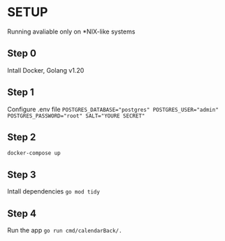 # SETUP
Running avaliable only on *NIX-like systems

## Step 0
Intall Docker, Golang v1.20

## Step 1
Configure .env file
`
POSTGRES_DATABASE="postgres"
POSTGRES_USER="admin"
POSTGRES_PASSWORD="root"
SALT="YOURE SECRET"
`

## Step 2
`docker-compose up`

## Step 3
Intall dependencies
`go mod tidy`

## Step 4
Run the app
`go run cmd/calendarBack/.`
